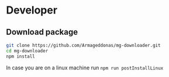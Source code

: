 # Developer 
## Download package

```bash
git clone https://github.com/Armageddonas/mg-downloader.git
cd mg-downloader
npm install
```

In case you are on a linux machine run
`npm run postInstallLinux`